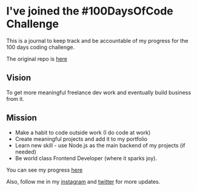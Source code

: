 I've joined the #100DaysOfCode Challenge
======

This is a journal to keep track and be accountable of my progress for the 100 days coding challenge.

The original repo is [here](https://github.com/kallaway/100-days-of-code)

Vision
----
To get more meaningful freelance dev work and eventually build business from it.


Mission
----

- Make a habit to code outside work (I do code at work)
- Create meaningful projects and add it to my portfolio
- Learn new skill - use Node.js as the main backend of my projects (if needed)
- Be world class Frontend Developer (where it sparks joy).

You can see my progress [here](https://github.com/migzsuelto/100-days-of-code/blob/master/log.md)

Also, follow me in my [instagram](https://www.instagram.com/migz.codes/) and [twitter]() for more updates.